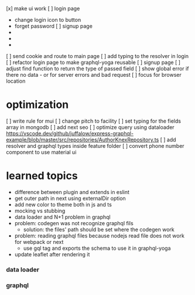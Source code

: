 [x] make ui work
[ ] login page
  - change login icon to button
  - forget password
[ ] signup page
  - 
  - 
  - 
[ ] send cookie and route to main page
[ ] add typing to the resolver in login
[ ] refactor login page to make graphql-yoga reusable
[ ] signup page
[ ] adjust find function to return the type of passed field
[ ] show global error if there no data - or for server errors and bad request
[ ] focus for browser location
# optimization

[ ] write rule for mui
[ ] change pitch to facility
[ ] set typing for the fields array in mongodb
[ ] add next seo
[ ] optimize query using dataloader https://vscode.dev/github/juffalow/express-graphql-example/blob/master/src/repositories/AuthorKnexRepository.ts
[ ] add resolver and graphql types inside feature folder
[ ] convert phone number component to use material ui
# learned topics

- difference between plugin and extends in eslint
- get outer path in next using externalDir option
- add new color to theme both in js and ts
- mocking vs stubbing
- data loader and N+1 problem in graphql
- problem: codegen was not recognize graphql fils
  - solution: the files' path should be set where the codegen work
- problem: reading graphql files because nodejs read file does not work for webpack or next
  - use gql tag and exports the schema to use it in graphql-yoga
- update leaflet after rendering it
### data loader

### graphql
